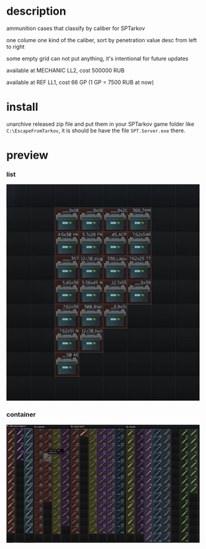 # description
ammunition cases that classify by caliber for SPTarkov

one colume one kind of the caliber, sort by penetration value desc from left to right

some empty grid can not put anything, it's intentional for future updates

available at MECHANIC LL2, cost 500000 RUB

available at REF LL1, cost 66 GP (1 GP = 7500 RUB at now)

# install
unarchive released zip file and put them in your SPTarkov game folder like `C:\EscapeFromTarkov`, it is should be have the file `SPT.Server.exe` there.

# preview
### list
![list](./assets/1.jpg)
### container
![container](./assets/2.jpg)
